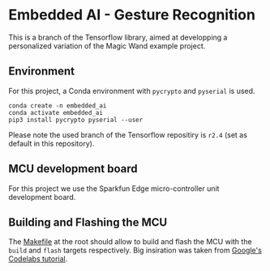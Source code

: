 # Embedded AI - Gesture Recognition
This is a branch of the Tensorflow library, aimed at developping a personalized variation of the Magic Wand example project.

## Environment
For this project, a Conda environment with `pycrypto` and `pyserial` is used.
```
conda create -n embedded_ai
conda activate embedded_ai
pip3 install pycrypto pyserial --user
```

Please note the used branch of the Tensorflow repositiry is `r2.4` (set as default in this repository).

## MCU development board
For this project we use the Sparkfun Edge micro-controller unit development board.

## Building and Flashing the MCU
The [Makefile](/Makefile) at the root should allow to build and flash the MCU with the `build` and `flash` targets respectively.
Big insiration was taken from [Google's Codelabs tutorial](https://codelabs.developers.google.com/codelabs/sparkfun-tensorflow).
